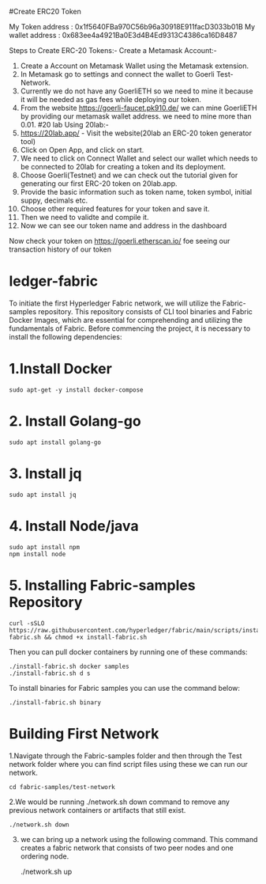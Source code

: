 #Create ERC20 Token

My Token address : 0x1f5640FBa970C56b96a30918E911facD3033b01B
My wallet address : 0x683ee4a4921Ba0E3d4B4Ed9313C4386ca16D8487  

Steps to Create ERC-20 Tokens:-
Create a Metamask Account:-
1) Create a Account on Metamask Wallet using the Metamask extension.
2) In Metamask go to settings and connect the wallet to Goerli Test-Network.
3) Currently we do not have any GoerliETH so we need to mine it because it will be needed as gas fees while deploying our token.
4) From the website https://goerli-faucet.pk910.de/ we can mine GoerliETH by providing our metamask wallet address. we need to mine more than 0.01.
#20 lab
Using 20lab:-
1) https://20lab.app/ - Visit the website(20lab an ERC-20 token generator tool)
2) Click on Open App, and click on start.
3) We need to click on Connect Wallet and select our wallet which needs to be connected to 20lab for creating a token and its deployment.
4) Choose Goerli(Testnet) and we can check out the tutorial given for generating our first ERC-20 token on 20lab.app.
5) Provide the basic information such as token name, token symbol, initial suppy, decimals etc.
6) Choose other required features for your token and save it.
7) Then we need to validte and compile it.
8) Now we can see our token name and address in the dashboard

Now check your token on https://goerli.etherscan.io/ foe seeing our transaction history of our token

# ledger-fabric
To initiate the first Hyperledger Fabric network, we will utilize the Fabric-samples repository. This repository consists of CLI tool binaries and Fabric Docker Images, which are essential for comprehending and utilizing the fundamentals of Fabric. Before commencing the project, it is necessary to install the following dependencies:

# 1.Install Docker

    sudo apt-get -y install docker-compose

# 2. Install Golang-go

    sudo apt install golang-go

# 3. Install jq

    sudo apt install jq

# 4. Install Node/java

    sudo apt install npm
    npm install node

# 5. Installing Fabric-samples Repository

    curl -sSLO https://raw.githubusercontent.com/hyperledger/fabric/main/scripts/install-fabric.sh && chmod +x install-fabric.sh
    
Then you can pull docker containers by running one of these commands:

    ./install-fabric.sh docker samples
    ./install-fabric.sh d s 

To install binaries for Fabric samples you can use the command below:

    ./install-fabric.sh binary
    
# Building First Network

1.Navigate through the Fabric-samples folder and then through the Test network folder where you can find script files using these we can run our network.

    cd fabric-samples/test-network

2.We would be running ./network.sh down command to remove any previous network containers or artifacts that still exist. 

    ./network.sh down

3.  we can bring up a network using the following command. This command creates a fabric network that consists of two peer nodes and one ordering node.

    ./network.sh up
